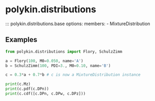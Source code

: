 # polykin.distributions

::: polykin.distributions.base
    options:
        members:
            - MixtureDistribution

## Examples

```python exec="on" source="console"
from polykin.distributions import Flory, SchulzZimm

a = Flory(100, M0=0.050, name='A')
b = SchulzZimm(100, PDI=3., M0=0.10, name='B')

c = 0.3*a + 0.7*b # c is now a MixtureDistribution instance

print(c.Mz)
print(c.pdf(c.DPn))
print(c.cdf([c.DPn, c.DPw, c.DPz]))
```
